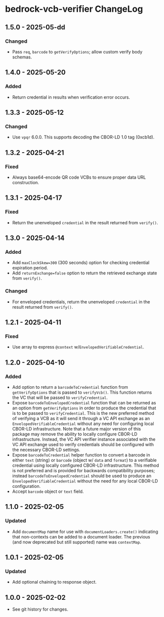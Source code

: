 # bedrock-vcb-verifier ChangeLog

## 1.5.0 - 2025-05-dd

### Changed
- Pass `req`, `barcode` to `getVerifyOptions`; allow custom verify body schemas.

## 1.4.0 - 2025-05-20

### Added
- Return credential in results when verification error occurs.

## 1.3.3 - 2025-05-12

### Changed
- Use `vpqr` 6.0.0. This supports decoding the CBOR-LD 1.0 tag (0xcb1d).

## 1.3.2 - 2025-04-21

### Fixed
- Always base64-encode QR code VCBs to ensure proper data URL construction.

## 1.3.1 - 2025-04-17

### Fixed
- Return the unenveloped `credential` in the result returned from `verify()`.

## 1.3.0 - 2025-04-14

### Added
- Add `maxClockSkew=300` (300 seconds) option for checking credential
  expiration period.
- Add `returnExchange=false` option to return the retrieved exchange
  state from `verify()`.

### Changed
- For enveloped credentials, return the unenveloped `credential` in the
  result returned from `verify()`.

## 1.2.1 - 2025-04-11

### Fixed
- Use array to express `@context` w/`EnvelopedVerifiableCredential`.

## 1.2.0 - 2025-04-10

### Added
- Add option to return a `barcodeToCredential` function from
  `getVerifyOptions` that is passed to `verifyVcb()`. This function returns
  the VC that will be passed to `verifyCredential`.
- Expose `barcodeToEnvelopedCredential` function that can be returned as an
  option from `getVerifyOptions` in order to produce the credential that is
  to be passed to `verifyCredential`. This is the new preferred method of
  verifying a VCB as it will send it through a VC API exchange as an
  `EnvelopedVerifiableCredential` without any need for configuring local
  CBOR-LD infrastructure. Note that a future major version of this package may
  remove the ability to locally configure CBOR-LD infrastructure. Instead,
  the VC API verifier instance associated with the VC API exchange used to
  verify credentials should be configured with the necessary CBOR-LD settings.
- Expose `barcodeToCredential` helper function to convert a barcode in
  either `text` (string) or `barcode` (object w/ `data` and `format`) to
  a verifiable credential using locally configured CBOR-LD infrastructure. This
  method is not preferred and is provided for backwards compatibility purposes;
  instead `barcodeToEnvelopedCredential` should be used to produce an
  `EnvelopedVerifiableCredential` without the need for any local CBOR-LD
  configuration.
- Accept `barcode` object or `text` field.

## 1.1.0 - 2025-02-05

### Updated
- Add `documentMap` name for use with `documentLoaders.create()` indicating
  that non-contexts can be added to a document loader. The previous (and
  now deprecated but still supported) name was `contextMap`.

## 1.0.1 - 2025-02-05

### Updated
- Add optional chaining to response object.

## 1.0.0 - 2025-02-02

- See git history for changes.
